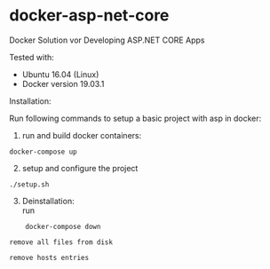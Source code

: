 # docker-asp-net-core
Docker Solution vor Developing ASP.NET CORE Apps 

Tested with:  

- Ubuntu 16.04 (Linux)  
- Docker version 19.03.1  

    

Installation:

Run following commands to setup a basic project with asp in docker:

1. run and build docker containers:  

```
docker-compose up  
```
2. setup and configure the project  
```
./setup.sh
```


3. Deinstallation:  
   run  
```
    docker-compose down
```

	remove all files from disk  

	remove hosts entries  